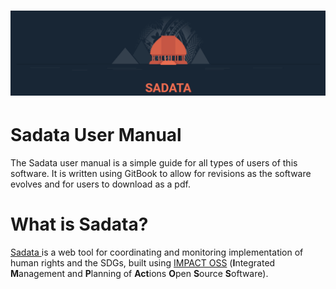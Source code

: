 # ![](/assets/Logo.png)

# Sadata User Manual

The Sadata user manual is a simple guide for all types of users of this software. It is written using GitBook to allow for revisions as the software evolves and for users to download as a pdf.

# What is Sadata?

[Sadata ](https://sadata-staging.firebaseapp.com/)is a web tool for coordinating and monitoring implementation of human rights and the SDGs, built using [IMPACT OSS](http://impactoss.org/) \(**I**ntegrated **M**anagement and **P**lanning of **Act**ions **O**pen **S**ource **S**oftware\).

# 



